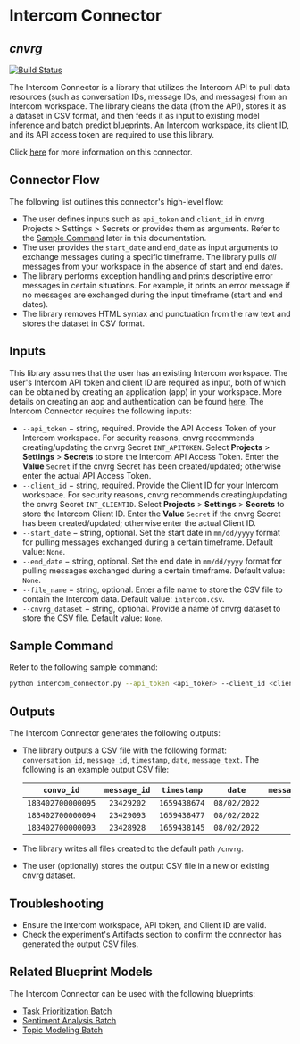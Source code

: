 # Intercom Connector
## _cnvrg_

[![Build Status](https://travis-ci.org/joemccann/dillinger.svg?branch=master)](https://travis-ci.org/joemccann/dillinger)

The Intercom Connector is a library that utilizes the Intercom API to pull data resources (such as conversation IDs, message IDs, and messages) from an Intercom workspace. The library cleans the data (from the API), stores it as a dataset in CSV format, and then feeds it as input to existing model inference and batch predict blueprints. An Intercom workspace, its client ID, and its API access token are required to use this library.

Click [here](https://github.com/cnvrg/data-connectors/tree/intercom_connector/intercom_connector) for more information on this connector.

## Connector Flow
The following list outlines this connector's high-level flow:
- The user defines inputs such as `api_token` and `client_id` in cnvrg Projects > Settings > Secrets or provides them as arguments. Refer to the [Sample Command](#sample-command) later in this documentation.
- The user provides the `start_date` and `end_date` as input arguments to exchange messages during a specific timeframe. The library pulls *all* messages from your workspace in the absence of start and end dates.
- The library performs exception handling and prints descriptive error messages in certain situations. For example, it prints an error message if no messages are exchanged during the input timeframe (start and end dates).
- The library removes HTML syntax and punctuation from the raw text and stores the dataset in CSV format.

## Inputs
This library assumes that the user has an existing Intercom workspace. The user's Intercom API token and client ID are required as input, both of which can be obtained by creating an application (app) in your workspace. More details on creating an app and authentication can be found [here](https://developers.intercom.com/building-apps/docs/get-started-developing-on-intercom).
The Intercom Connector requires the following inputs:
* `--api_token` −  string, required. Provide the API Access Token of your Intercom workspace. For security reasons, cnvrg recommends creating/updating the cnvrg Secret `INT_APITOKEN`. Select **Projects** > **Settings** > **Secrets** to store the Intercom API Access Token. Enter the **Value** `Secret` if the cnvrg Secret has been created/updated; otherwise enter the actual API Access Token.
* `--client_id` − string, required. Provide the Client ID for your Intercom workspace. For security reasons, cnvrg recommends creating/updating the cnvrg Secret `INT_CLIENTID`. Select **Projects** > **Settings** > **Secrets** to store the Intercom Client ID. Enter the **Value** `Secret` if the cnvrg Secret has been created/updated; otherwise enter the actual Client ID.
* `--start_date` − string, optional. Set the start date in `mm/dd/yyyy` format for pulling messages exchanged during a certain timeframe. Default value: `None`.
* `--end_date` − string, optional. Set the end date in `mm/dd/yyyy` format for pulling messages exchanged during a certain timeframe. Default value: `None`.
* `--file_name` − string, optional. Enter a file name to store the CSV file to contain the Intercom data. Default value: `intercom.csv`.
* `--cnvrg_dataset` − string, optional. Provide a name of cnvrg dataset to store the CSV file. Default value: `None`.
## Sample Command
Refer to the following sample command:

```bash
python intercom_connector.py --api_token <api_token> --client_id <client_id> --start_date 04/28/2022 --end_date 06/28/2022
```
## Outputs
The Intercom Connector generates the following outputs:
- The library outputs a CSV file with the following format: `conversation_id`, `message_id`, `timestamp`, `date`, `message_text`. The following is an example output CSV file:

  |**`convo_id`**|**`message_id`**|**`timestamp`**|**`date`**|**`message_text`**|
  |:-:|:-:|:-:|:-:|:-:|
  |`183402700000095`|`23429202`|`1659438674`|`08/02/2022`|`cb`|
  |`183402700000094`|`23429093`|`1659438477`|`08/02/2022`|`ab`|
  |`183402700000093`|`23428928`|`1659438145`|`08/02/2022`|`hi`|
- The library writes all files created to the default path `/cnvrg`.
- The user (optionally) stores the output CSV file in a new or existing cnvrg dataset.
## Troubleshooting
- Ensure the Intercom workspace, API token, and Client ID are valid.
- Check the experiment's Artifacts section to confirm the connector has generated the output CSV files.
## Related Blueprint Models
The Intercom Connector can be used with the following blueprints:
- [Task Prioritization Batch](https://metacloud.cloud.cnvrg.io/marketplace/blueprints/task-prioritization-batch)
- [Sentiment Analysis Batch](https://metacloud.cloud.cnvrg.io/marketplace/libraries/sentiment-analysis-batch/latest)
- [Topic Modeling Batch]()
